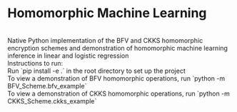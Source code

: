 # Homomorphic Machine Learning
<br>
Native Python implementation of the BFV and CKKS homomorphic encryption schemes and demonstration of homomorphic machine learning inference in linear and logistic regression
<br/>
Instructions to run:
<br/>
Run `pip install -e .` in the root directory to set up the project
<br/>
To view a demonstration of BFV homomorphic operations, run `python -m BFV_Scheme.bfv_example`
<br/>
To view a demonstration of CKKS homomorphic operations, run `python -m CKKS_Scheme.ckks_example`
